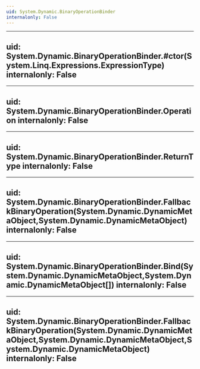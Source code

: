 ```yaml
---
uid: System.Dynamic.BinaryOperationBinder
internalonly: False
---
```


---
uid: System.Dynamic.BinaryOperationBinder.#ctor(System.Linq.Expressions.ExpressionType)
internalonly: False
---

---
uid: System.Dynamic.BinaryOperationBinder.Operation
internalonly: False
---

---
uid: System.Dynamic.BinaryOperationBinder.ReturnType
internalonly: False
---

---
uid: System.Dynamic.BinaryOperationBinder.FallbackBinaryOperation(System.Dynamic.DynamicMetaObject,System.Dynamic.DynamicMetaObject)
internalonly: False
---

---
uid: System.Dynamic.BinaryOperationBinder.Bind(System.Dynamic.DynamicMetaObject,System.Dynamic.DynamicMetaObject[])
internalonly: False
---

---
uid: System.Dynamic.BinaryOperationBinder.FallbackBinaryOperation(System.Dynamic.DynamicMetaObject,System.Dynamic.DynamicMetaObject,System.Dynamic.DynamicMetaObject)
internalonly: False
---
